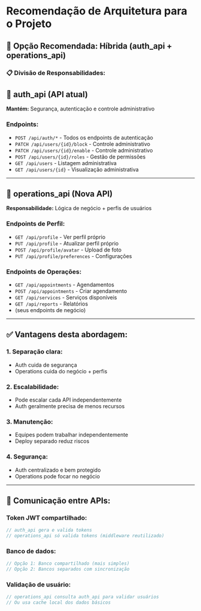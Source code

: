 # Recomendação de Arquitetura para o Projeto

## 🎯 **Opção Recomendada: Híbrida (auth_api + operations_api)**

### 📋 **Divisão de Responsabilidades:**

## 🔐 **auth_api** (API atual)
**Mantém:** Segurança, autenticação e controle administrativo

### Endpoints:
- `POST /api/auth/*` - Todos os endpoints de autenticação
- `PATCH /api/users/{id}/block` - Controle administrativo
- `PATCH /api/users/{id}/enable` - Controle administrativo
- `POST /api/users/{id}/roles` - Gestão de permissões
- `GET /api/users` - Listagem administrativa
- `GET /api/users/{id}` - Visualização administrativa

---

## 🏢 **operations_api** (Nova API)
**Responsabilidade:** Lógica de negócio + perfis de usuários

### Endpoints de Perfil:
- `GET /api/profile` - Ver perfil próprio
- `PUT /api/profile` - Atualizar perfil próprio
- `POST /api/profile/avatar` - Upload de foto
- `PUT /api/profile/preferences` - Configurações

### Endpoints de Operações:
- `GET /api/appointments` - Agendamentos
- `POST /api/appointments` - Criar agendamento
- `GET /api/services` - Serviços disponíveis
- `GET /api/reports` - Relatórios
- (seus endpoints de negócio)

---

## ✅ **Vantagens desta abordagem:**

### 1. **Separação clara:**
- Auth cuida de segurança
- Operations cuida do negócio + perfis

### 2. **Escalabilidade:**
- Pode escalar cada API independentemente
- Auth geralmente precisa de menos recursos

### 3. **Manutenção:**
- Equipes podem trabalhar independentemente
- Deploy separado reduz riscos

### 4. **Segurança:**
- Auth centralizado e bem protegido
- Operations pode focar no negócio

---

## 🔗 **Comunicação entre APIs:**

### Token JWT compartilhado:
```javascript
// auth_api gera e valida tokens
// operations_api só valida tokens (middleware reutilizado)
```

### Banco de dados:
```javascript
// Opção 1: Banco compartilhado (mais simples)
// Opção 2: Bancos separados com sincronização
```

### Validação de usuário:
```javascript
// operations_api consulta auth_api para validar usuários
// Ou usa cache local dos dados básicos
```
